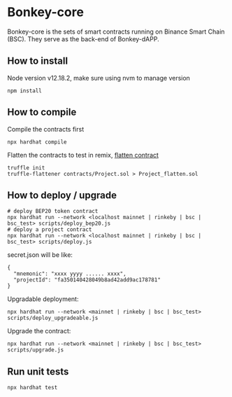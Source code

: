 # Bonkey-core

Bonkey-core is the sets of smart contracts running on Binance Smart Chain (BSC). They serve as the back-end of Bonkey-dAPP.

## How to install

Node version v12.18.2, make sure using nvm to manage version

```
npm install
```

## How to compile

Compile the contracts first

```
npx hardhat compile
```

Flatten the contracts to test in remix,
[flatten contract](https://www.sitepoint.com/flattening-contracts-debugging-remix/)

```
truffle init
truffle-flattener contracts/Project.sol > Project_flatten.sol
```

## How to deploy / upgrade

```
# deploy BEP20 token contract
npx hardhat run --network <localhost mainnet | rinkeby | bsc | bsc_test> scripts/deploy_bep20.js
# deploy a project contract
npx hardhat run --network <localhost mainnet | rinkeby | bsc | bsc_test> scripts/deploy.js
```

secret.json will be like:

```
{
  "mnemonic": "xxxx yyyy ...... xxxx",
  "projectId": "fa350140428049b8ad42add9ac178781"
}

```

Upgradable deployment:

```
npx hardhat run --network <mainnet | rinkeby | bsc | bsc_test> scripts/deploy_upgradeable.js
```

Upgrade the contract:

```
npx hardhat run --network <mainnet | rinkeby | bsc | bsc_test> scripts/upgrade.js
```

## Run unit tests

```
npx hardhat test
```

